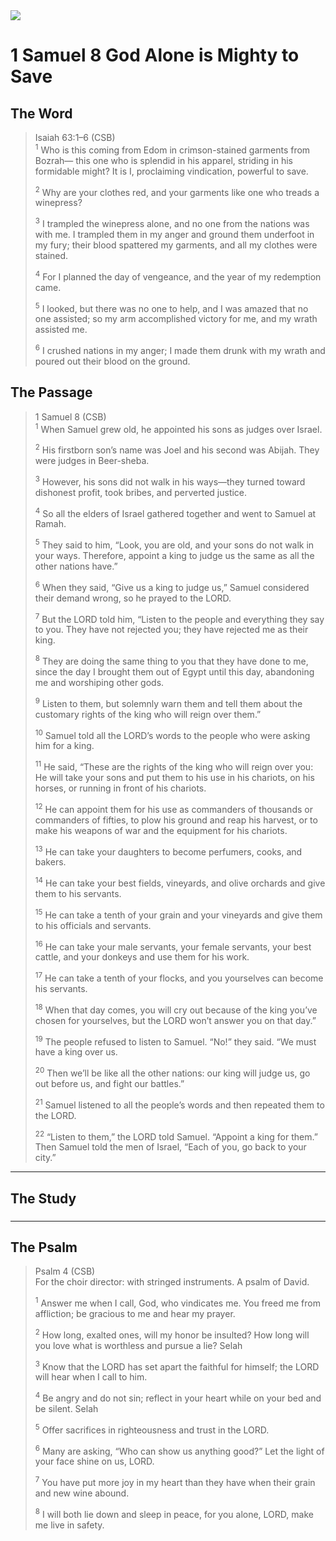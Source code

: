 <img class="intro-right" src="/images/art-david.jpg">

# 1 Samuel 8 God Alone is Mighty to Save

## The Word

>Isaiah 63:1–6 (CSB)  
><sup>1</sup> Who is this coming from Edom in crimson-stained garments from Bozrah— this one who is splendid in his apparel, striding in his formidable might? <bgy>It is I, proclaiming vindication, powerful to save.</bgy> 
>
><sup>2</sup> Why are your clothes red, and your garments like one who treads a winepress? 
>
><sup>3</sup> I trampled the winepress alone, and no one from the nations was with me. I trampled them in my anger and ground them underfoot in my fury; their blood spattered my garments, and all my clothes were stained. 
>
><sup>4</sup> For I planned the day of vengeance, and the year of my redemption came. 
>
><sup>5</sup> I looked, but there was no one to help, and I was amazed that no one assisted; so my arm accomplished victory for me, and my wrath assisted me. 
>
><sup>6</sup> I crushed nations in my anger; I made them drunk with my wrath and poured out their blood on the ground.

## The Passage

>1 Samuel 8 (CSB)  
><sup>1</sup> When Samuel grew old, he appointed his sons as judges over Israel. 
>
><sup>2</sup> His firstborn son’s name was Joel and his second was Abijah. They were judges in Beer-sheba. 
>
><sup>3</sup> However, his sons did not walk in his ways—they turned toward dishonest profit, took bribes, and perverted justice. 
>
><sup>4</sup> So all the elders of Israel gathered together and went to Samuel at Ramah. 
>
><sup>5</sup> They said to him, “Look, you are old, and your sons do not walk in your ways. Therefore, appoint a king to judge us the same as all the other nations have.” 
>
><sup>6</sup> When they said, “Give us a king to judge us,” Samuel considered their demand wrong, so he prayed to the LORD. 
>
><sup>7</sup> But the LORD told him, “Listen to the people and everything they say to you. They have not rejected you; they have rejected me as their king. 
>
><sup>8</sup> They are doing the same thing to you that they have done to me, since the day I brought them out of Egypt until this day, abandoning me and worshiping other gods. 
>
><sup>9</sup> Listen to them, but solemnly warn them and tell them about the customary rights of the king who will reign over them.” 
>
><sup>10</sup> Samuel told all the LORD’s words to the people who were asking him for a king. 
>
><sup>11</sup> He said, “These are the rights of the king who will reign over you: He will take your sons and put them to his use in his chariots, on his horses, or running in front of his chariots. 
>
><sup>12</sup> He can appoint them for his use as commanders of thousands or commanders of fifties, to plow his ground and reap his harvest, or to make his weapons of war and the equipment for his chariots. 
>
><sup>13</sup> He can take your daughters to become perfumers, cooks, and bakers. 
>
><sup>14</sup> He can take your best fields, vineyards, and olive orchards and give them to his servants. 
>
><sup>15</sup> He can take a tenth of your grain and your vineyards and give them to his officials and servants. 
>
><sup>16</sup> He can take your male servants, your female servants, your best cattle, and your donkeys and use them for his work. 
>
><sup>17</sup> He can take a tenth of your flocks, and you yourselves can become his servants. 
>
><sup>18</sup> When that day comes, you will cry out because of the king you’ve chosen for yourselves, but the LORD won’t answer you on that day.” 
>
><sup>19</sup> The people refused to listen to Samuel. “No!” they said. “We must have a king over us. 
>
><sup>20</sup> Then we’ll be like all the other nations: our king will judge us, go out before us, and fight our battles.” 
>
><sup>21</sup> Samuel listened to all the people’s words and then repeated them to the LORD. 
>
><sup>22</sup> “Listen to them,” the LORD told Samuel. “Appoint a king for them.” Then Samuel told the men of Israel, “Each of you, go back to your city.”

---

## The Study

###

---

## The Psalm

>Psalm 4 (CSB)  
><sup></sup> For the choir director: with stringed instruments. A psalm of David. 
>
><sup>1</sup> Answer me when I call, God, who vindicates me. You freed me from affliction; be gracious to me and hear my prayer. 
>
><sup>2</sup> How long, exalted ones, will my honor be insulted? How long will you love what is worthless and pursue a lie? Selah 
>
><sup>3</sup> Know that the LORD has set apart the faithful for himself; the LORD will hear when I call to him. 
>
><sup>4</sup> Be angry and do not sin; reflect in your heart while on your bed and be silent. Selah 
>
><sup>5</sup> Offer sacrifices in righteousness and trust in the LORD. 
>
><sup>6</sup> Many are asking, “Who can show us anything good?” Let the light of your face shine on us, LORD. 
>
><sup>7</sup> You have put more joy in my heart than they have when their grain and new wine abound. 
>
><sup>8</sup> I will both lie down and sleep in peace, for you alone, LORD, make me live in safety.

